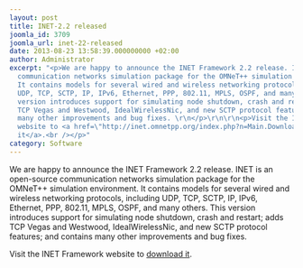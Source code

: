 ```yaml
---
layout: post
title: INET-2.2 released
joomla_id: 3709
joomla_url: inet-22-released
date: 2013-08-23 13:58:39.000000000 +02:00
author: Administrator
excerpt: "<p>We are happy to announce the INET Framework 2.2 release. INET is an open-source
  communication networks simulation package for the OMNeT++ simulation environment.
  It contains models for several wired and wireless networking protocols, including
  UDP, TCP, SCTP, IP, IPv6, Ethernet, PPP, 802.11, MPLS, OSPF, and many others.\r\nThis
  version introduces support for simulating node shutdown, crash and restart; adds
  TCP Vegas and Westwood, IdealWirelessNic, and new SCTP protocol features; and contains
  many other improvements and bug fixes. \r\n</p>\r\n\r\n<p>Visit the INET Framework
  website to <a href=\"http://inet.omnetpp.org/index.php?n=Main.Download\" mce_href=\"http://inet.omnetpp.org/index.php?n=Main.Download\">download
  it</a>.<br /></p>"
category: Software
---
```

<p>We are happy to announce the INET Framework 2.2 release. INET is an open-source communication networks simulation package for the OMNeT++ simulation environment. It contains models for several wired and wireless networking protocols, including UDP, TCP, SCTP, IP, IPv6, Ethernet, PPP, 802.11, MPLS, OSPF, and many others.
This version introduces support for simulating node shutdown, crash and restart; adds TCP Vegas and Westwood, IdealWirelessNic, and new SCTP protocol features; and contains many other improvements and bug fixes. 
</p>

<p>Visit the INET Framework website to <a href="http://inet.omnetpp.org/index.php?n=Main.Download" mce_href="http://inet.omnetpp.org/index.php?n=Main.Download">download it</a>.<br /></p>
